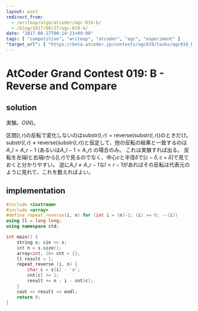 ```yaml
---
layout: post
redirect_from:
  - /writeup/algo/atcoder/agc-019-b/
  - /blog/2017/08/27/agc-019-b/
date: "2017-08-27T00:14:21+09:00"
tags: [ "competitive", "writeup", "atcoder", "agc", "experiment" ]
"target_url": [ "https://beta.atcoder.jp/contests/agc019/tasks/agc019_b" ]
---
```


# AtCoder Grand Contest 019: B - Reverse and Compare

## solution

実験。$O(N)$。

区間$[l, r)$の反転で変化しないのは$\mathrm{substr}(l, r) = \mathrm{reverse}(\mathrm{substr}(l, r))$のときだけ。
$\mathrm{substr}(l, r) \ne \mathrm{reverse}(\mathrm{substr}(l, r))$と仮定して、他の反転の結果と一致するのは$A\_l = A\_{r - 1}$ (あるいは$A\_{l - 1} = A\_r$) の場合のみ。
これは実験すれば出る。
反転を左端$l$と右端$r$から$[l, r)$で見るのでなく、中心$c$と半径$\delta$で$[c - \delta, c + \delta]$で見ておくと分かりやすい。
逆に$A\_l \ne A\_{r-1}$な$l \lt r-1$があればその反転は代表元のように見れて、これを数えればよい。

## implementation

``` c++
#include <iostream>
#include <array>
#define repeat_reverse(i, n) for (int i = (n)-1; (i) >= 0; --(i))
using ll = long long;
using namespace std;

int main() {
    string s; cin >> s;
    int n = s.size();
    array<int, 26> cnt = {};
    ll result = 1;
    repeat_reverse (i, n) {
        char c = s[i] - 'a';
        cnt[c] += 1;
        result += n - i - cnt[c];
    }
    cout << result << endl;
    return 0;
}
```

